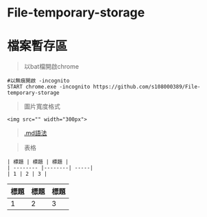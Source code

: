 # File-temporary-storage
# 檔案暫存區  

>以bat檔開啟chrome
```
#以無痕開啟 -incognito
START chrome.exe -incognito https://github.com/s108000389/File-temporary-storage
```
> 圖片寬度格式
```
<img src="" width="300px">
```
>[.md語法](https://gist.github.com/billy3321/1001749662c370887c63bb30f26c9e6e)

> 表格
```
| 標題 | 標題 | 標題 |
| -------- |--------| -----|
| 1 | 2 | 3 |
```

| 標題 | 標題 | 標題 |
| -------- |--------| -----|
| 1 | 2 | 3 |
